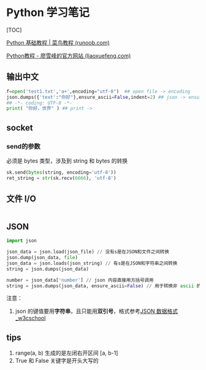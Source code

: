 # Python 学习笔记

[TOC]

[Python 基础教程 | 菜鸟教程 (runoob.com)](https://www.runoob.com/python/python-tutorial.html)

[Python教程 - 廖雪峰的官方网站 (liaoxuefeng.com)](https://www.liaoxuefeng.com/wiki/1016959663602400)





## 输出中文



```python
f=open('test1.txt','a+',encoding="utf-8")  ## open file -> encoding
json.dumps({'text':"你好"},ensure_ascii=False,indent=2) ## json -> ensure_ascii
## -*- coding: UTF-8 -*-
print( "你好，世界" ) ## print -> 
```



## socket



### send的参数



必须是 bytes 类型，涉及到 string 和 bytes 的转换

```python
sk.send(bytes(string, encoding='utf-8'))
ret_string = str(sk.recv(6666), 'utf-8')
```





## 文件 I/O



```python
```





## JSON



```python
import json

json_data = json.load(json_file) // 没有s是在JSON和文件之间转换
json.dump(json_data, file)
json_data = json.loads(json_string) // 有s是在JSON和字符串之间转换
string = json.dumps(json_data)

number = json_data['number'] // json 内容直接用方括号调用
string = json.dumps(json_data, ensure_ascii=False) // 用于转换非 ascii 的字符
```



注意：

1. json 的键值要用**字符串**，且只能用**双引号**，格式参考[JSON 数据格式_w3cschool](https://www.w3cschool.cn/json/9l4f1h7u.html)



## tips



1. range(a, b) 生成的是左闭右开区间 [a, b-1]
2. True 和 False 关键字是开头大写的